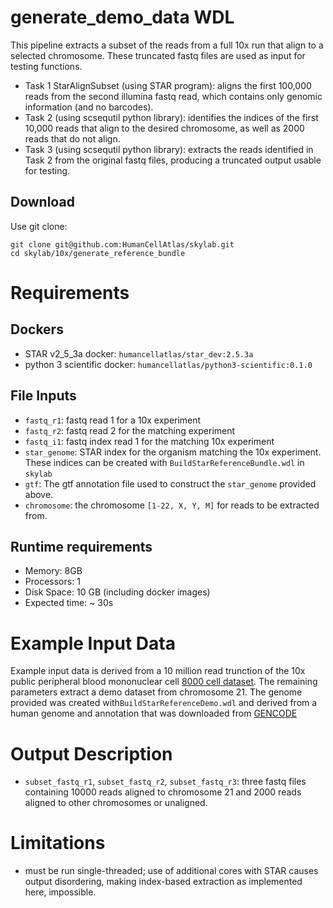 # generate_demo_data WDL 
This pipeline extracts a subset of the reads from a full 10x run that align to a selected 
chromosome. These truncated fastq files are used as input for testing functions.
- Task 1 StarAlignSubset (using STAR program): aligns the first 100,000 reads from the second 
  illumina fastq read, which contains only genomic information (and no barcodes). 
- Task 2 (using scsequtil python library): identifies the indices of the first 10,000 reads that 
  align to the desired chromosome, as well as 2000 reads that do not align.  
- Task 3 (using scsequtil python library): extracts the reads identified in Task 2 from the 
  original fastq files, producing a truncated output usable for testing. 

## Download
Use git clone: 
 
```
git clone git@github.com:HumanCellAtlas/skylab.git
cd skylab/10x/generate_reference_bundle
```

# Requirements
## Dockers
- STAR v2_5_3a docker: `humancellatlas/star_dev:2.5.3a`
- python 3 scientific docker: `humancellatlas/python3-scientific:0.1.0`

## File Inputs
- `fastq_r1`: fastq read 1 for a 10x experiment
- `fastq_r2`: fastq read 2 for the matching experiment
- `fastq_i1`: fastq index read 1 for the matching 10x experiment
- `star_genome`: STAR index for the organism matching the 10x experiment. These indices can be
  created with `BuildStarReferenceBundle.wdl` in `skylab`
- `gtf`: The gtf annotation file used to construct the `star_genome` provided above. 
- `chromosome`: the chromosome `[1-22, X, Y, M]` for reads to be extracted from.

## Runtime requirements
- Memory: 8GB
- Processors: 1
- Disk Space: 10 GB (including docker images)
- Expected time: ~ 30s

# Example Input Data
Example input data is derived from a 10 million read trunction of the 10x public peripheral 
blood mononuclear cell 
<a href=https://support.10xgenomics.com/single-cell-gene-expression/datasets>8000 cell dataset</a>. 
The remaining parameters extract a demo dataset from chromosome 21. The 
genome provided was created with`BuildStarReferenceDemo.wdl` and derived from a
human genome and annotation that was downloaded from 
<a href=https://www.gencodegenes.org/releases/current.html>GENCODE</a>

# Output Description
- `subset_fastq_r1`, `subset_fastq_r2`, `subset_fastq_r3`: three fastq files containing 10000 
  reads aligned to chromosome 21 and 2000 reads aligned to other chromosomes or unaligned.  

# Limitations
- must be run single-threaded; use of additional cores with STAR causes output disordering,
  making index-based extraction as implemented here, impossible. 
